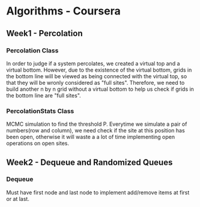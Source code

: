 # Algorithms - Coursera
## Week1 - Percolation
### Percolation Class
In order to judge if a system percolates, we created a virtual top and a virtual bottom. However, due to the existence of the virtual bottom, grids in the bottom line will be viewed as being connected with the virtual top, so that they will be wronly considered as "full sites". Therefore, we need to build another n by n grid without a virtual bottom to help us check if grids in the bottom line are "full sites".
### PercolationStats Class
MCMC simulation to find the threshold P. Everytime we simulate a pair of numbers(row and column), we need check if the site at this position has been open, otherwise it will waste a a lot of time implementing open operations on open sites. 
## Week2 - Dequeue and Randomized Queues
### Dequeue
Must have first node and last node to implement add/remove items at first or at last.
